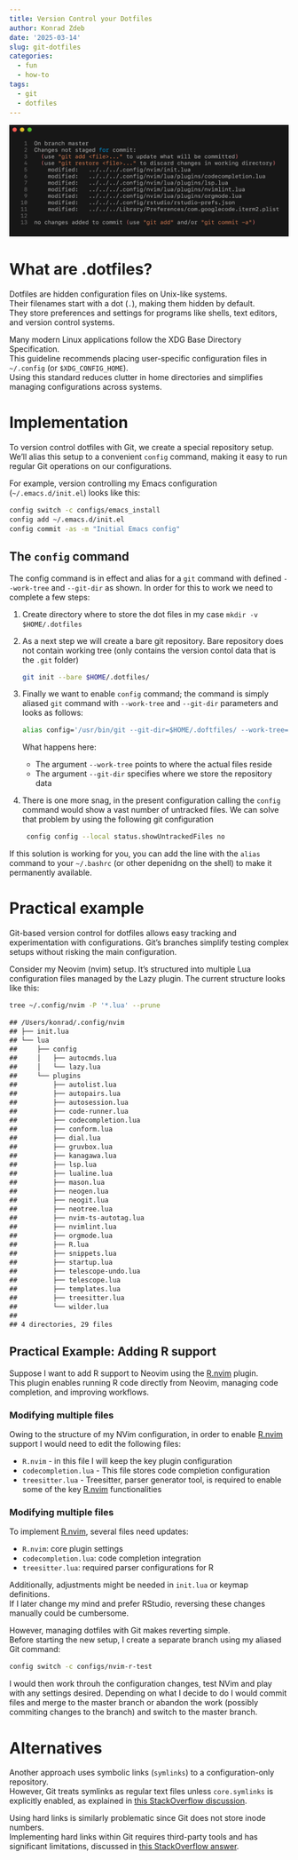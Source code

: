 ```yaml
---
title: Version Control your Dotfiles
author: Konrad Zdeb
date: '2025-03-14'
slug: git-dotfiles
categories:
  - fun
  - how-to
tags:
  - git
  - dotfiles
---
```


![Using git to version control dotfiles](images/imageGitStatus.png)

# What are .dotfiles?

Dotfiles are hidden configuration files on Unix-like systems.  
Their filenames start with a dot (`.`), making them hidden by default.  
They store preferences and settings for programs like shells, text editors, and version control systems.

Many modern Linux applications follow the XDG Base Directory Specification.  
This guideline recommends placing user-specific configuration files in `~/.config` (or `$XDG_CONFIG_HOME`).  
Using this standard reduces clutter in home directories and simplifies managing configurations across systems.

# Implementation

To version control dotfiles with Git, we create a special repository setup.  
We’ll alias this setup to a convenient `config` command, making it easy to run regular Git operations on our configurations.

For example, version controlling my Emacs configuration (`~/.emacs.d/init.el`) looks like this:

``` bash
config switch -c configs/emacs_install
config add ~/.emacs.d/init.el
config commit -as -m "Initial Emacs config"
```

## The `config` command

The config command is in effect and alias for a `git` command with defined `--work-tree` and `--git-dir` as shown. In order for this to work we need to complete a few steps:
1. Create directory where to store the dot files in my case `mkdir -v $HOME/.dotfiles`
2. As a next step we will create a bare git repository. Bare repository does not contain working tree (only contains the version contol data that is the `.git` folder)
   
   ``` bash
   git init --bare $HOME/.dotfiles/
   ```
3. Finally we want to enable `config` command; the command is simply aliased `git` command with `--work-tree` and `--git-dir` parameters and looks as follows:
   
   ``` bash
   alias config='/usr/bin/git --git-dir=$HOME/.doftfiles/ --work-tree=$HOME'
   ```
   What happens here:
   * The argument `--work-tree` points to where the actual files reside
   * The argument `--git-dir` specifies where we store the repository data
4. There is one more snag, in the present configuration calling the `config` command would show a vast number of untracked files. We can solve that problem by using the following git configuration
   
   ``` bash
    config config --local status.showUntrackedFiles no
   ```

If this solution is working for you, you can add the line with the `alias` command to your `~/.bashrc` (or other depenidng on the shell) to make it permanently available.

# Practical example

Git-based version control for dotfiles allows easy tracking and experimentation with configurations.
Git’s branches simplify testing complex setups without risking the main configuration.

Consider my Neovim (nvim) setup.
It’s structured into multiple Lua configuration files managed by the Lazy plugin.
The current structure looks like this:


``` bash
tree ~/.config/nvim -P '*.lua' --prune
```

```
## /Users/konrad/.config/nvim
## ├── init.lua
## └── lua
##     ├── config
##     │   ├── autocmds.lua
##     │   └── lazy.lua
##     └── plugins
##         ├── autolist.lua
##         ├── autopairs.lua
##         ├── autosession.lua
##         ├── code-runner.lua
##         ├── codecompletion.lua
##         ├── conform.lua
##         ├── dial.lua
##         ├── gruvbox.lua
##         ├── kanagawa.lua
##         ├── lsp.lua
##         ├── lualine.lua
##         ├── mason.lua
##         ├── neogen.lua
##         ├── neogit.lua
##         ├── neotree.lua
##         ├── nvim-ts-autotag.lua
##         ├── nvimlint.lua
##         ├── orgmode.lua
##         ├── R.lua
##         ├── snippets.lua
##         ├── startup.lua
##         ├── telescope-undo.lua
##         ├── telescope.lua
##         ├── templates.lua
##         ├── treesitter.lua
##         └── wilder.lua
## 
## 4 directories, 29 files
```

## Practical Example: Adding R support

Suppose I want to add R support to Neovim using the [R.nvim](https://github.com/R-nvim/R.nvim) plugin.  
This plugin enables running R code directly from Neovim, managing code completion, and improving workflows.


### Modifying multiple files 

Owing to the structure of my NVim configuration, in order to enable [R.nvim](https://github.com/R-nvim/R.nvim) support I would need to edit the following files:
* `R.nvim` - in this file I will keep the key plugin configuration
* `codecompletion.lua` - This file stores code completion configuration
* `treesitter.lua` - Treesitter, parser generator tool, is required to enable some of the key [R.nvim](https://github.com/R-nvim/R.nvim) functionalities

### Modifying multiple files

To implement [R.nvim](https://github.com/R-nvim/R.nvim), several files need updates:

* `R.nvim`: core plugin settings
* `codecompletion.lua`: code completion integration
* `treesitter.lua`: required parser configurations for R

Additionally, adjustments might be needed in `init.lua` or keymap definitions.  
If I later change my mind and prefer RStudio, reversing these changes manually could be cumbersome.

However, managing dotfiles with Git makes reverting simple.  
Before starting the new setup, I create a separate branch using my aliased Git command:


``` bash
config switch -c configs/nvim-r-test
```

I would then work throuh the configuration changes, test NVim and play with any settings desired. Depending on what I decide to do I would commit files and merge to the master branch or abandon the work (possibly commiting changes to the branch) and switch to the master branch.

# Alternatives

Another approach uses symbolic links (`symlinks`) to a configuration-only repository.  
However, Git treats symlinks as regular text files unless `core.symlinks` is explicitly enabled, as explained in [this StackOverflow discussion](https://stackoverflow.com/q/954560/1655567).

Using hard links is similarly problematic since Git does not store inode numbers.  
Implementing hard links within Git requires third-party tools and has significant limitations, discussed in [this StackOverflow answer](https://stackoverflow.com/a/3731139/1655567).


